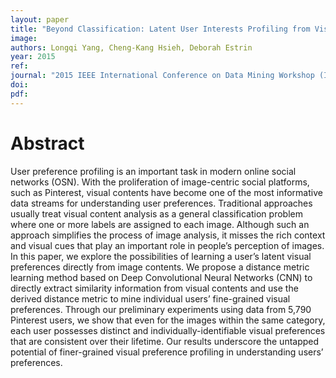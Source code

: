```yaml
---
layout: paper
title: "Beyond Classification: Latent User Interests Profiling from Visual Contents Analysis"
image:
authors: Longqi Yang, Cheng-Kang Hsieh, Deborah Estrin
year: 2015
ref:
journal: "2015 IEEE International Conference on Data Mining Workshop (ICDMW)"
doi:
pdf:
---
```


# Abstract

User preference profiling is an important task in modern online social networks (OSN). With the proliferation of image-centric social platforms, such as Pinterest, visual contents have become one of the most informative data streams for understanding user preferences. Traditional approaches usually treat visual content analysis as a general classification problem where one or more labels are assigned to each image. Although such an approach simplifies the process of image analysis, it misses the rich context and visual cues that play an important role in people’s perception of images. In this paper, we explore the possibilities of learning a user’s latent visual preferences directly from image contents. We propose a distance metric learning method based on Deep Convolutional Neural Networks (CNN) to directly extract similarity information from visual contents and use the derived distance metric to mine individual users’ fine-grained visual preferences. Through our preliminary experiments using data from 5,790 Pinterest users, we show that even for the images within the same category, each user possesses distinct and individually-identifiable visual preferences that are consistent over their lifetime. Our results underscore the untapped potential of finer-grained visual preference profiling in understanding users’ preferences.

